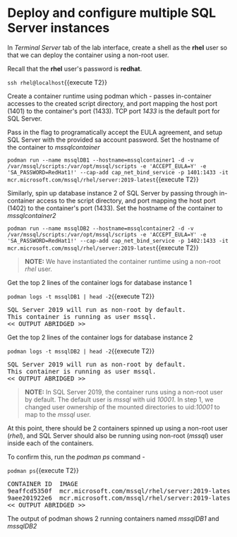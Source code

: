 # Deploy and configure multiple SQL Server instances

In *Terminal Server* tab of the lab interface, create a shell as the __rhel__ user so that we can deploy the container using
a non-root user.

Recall that the __rhel__ user's password is __redhat__.

`ssh rhel@localhost`{{execute T2}}

Create a container runtime using podman which - passes in-container accesses to the created script directory, 
and port mapping the host port (1401) to the container's port (1433). TCP port *1433* is the default port for SQL Server.

Pass in the flag to programatically accept the EULA agreement, and setup SQL Server with the provided sa account password. 
Set the hostname of the container to *mssqlcontainer*

`podman run --name mssqlDB1 --hostname=mssqlcontainer1 -d -v /var/mssql/scripts:/var/opt/mssql/scripts -e 'ACCEPT_EULA=Y' -e 'SA_PASSWORD=RedHat1!' --cap-add cap_net_bind_service -p 1401:1433 -it mcr.microsoft.com/mssql/rhel/server:2019-latest`{{execute T2}}

Similarly, spin up database instance 2 of SQL Server by passing through in-container access to the script directory, and port mapping
the host port (1402) to the container's port (1433). Set the hostname of the container to *mssqlcontainer2*

`podman run --name mssqlDB2 --hostname=mssqlcontainer2 -d -v /var/mssql/scripts:/var/opt/mssql/scripts -e 'ACCEPT_EULA=Y' -e 'SA_PASSWORD=RedHat1!' --cap-add cap_net_bind_service -p 1402:1433 -it mcr.microsoft.com/mssql/rhel/server:2019-latest`{{execute T2}}

> **NOTE:** We have instantiated the container runtime using a non-root *rhel* user.

Get the top 2 lines of the container logs for database instance 1

`podman logs -t mssqlDB1 | head -2`{{execute T2}}

<pre class="file">
SQL Server 2019 will run as non-root by default.
This container is running as user mssql.
<< OUTPUT ABRIDGED >>
</pre>

Get the top 2 lines of the container logs for database instance 2

`podman logs -t mssqlDB2 | head -2`{{execute T2}}

<pre class="file">
SQL Server 2019 will run as non-root by default.
This container is running as user mssql.
<< OUTPUT ABRIDGED >>
</pre>


> **NOTE:** In SQL Server 2019, the container runs using a non-root user by default. The default user is *mssql* with uid *10001*. In step 1, we changed user ownership of the mounted directories to uid:*10001* to map to the *mssql* user. 

At this point, there should be 2 containers spinned up using a non-root user (*rhel*), and SQL Server should also be running using non-root (*mssql*) user inside each of the containers.

To confirm this, run the *podman ps* command - 

`podman ps`{{execute T2}}

<pre class="file">
CONTAINER ID  IMAGE                                            COMMAND               CREATED         STATUS          PORTS                   NAMES
9eaffcd5350f  mcr.microsoft.com/mssql/rhel/server:2019-latest  /opt/mssql/bin/sq...  17 seconds ago  Up 16 seconds ago  0.0.0.0:1402->1433/tcp  mssqlDB2
9aee201922e6  mcr.microsoft.com/mssql/rhel/server:2019-latest  /opt/mssql/bin/sq...  25 seconds ago  Up 24 seconds ago  0.0.0.0:1401->1433/tcp  mssqlDB1
<< OUTPUT ABRIDGED >>
</pre>

The output of podman shows 2 running containers named *mssqlDB1* and *mssqlDB2*
